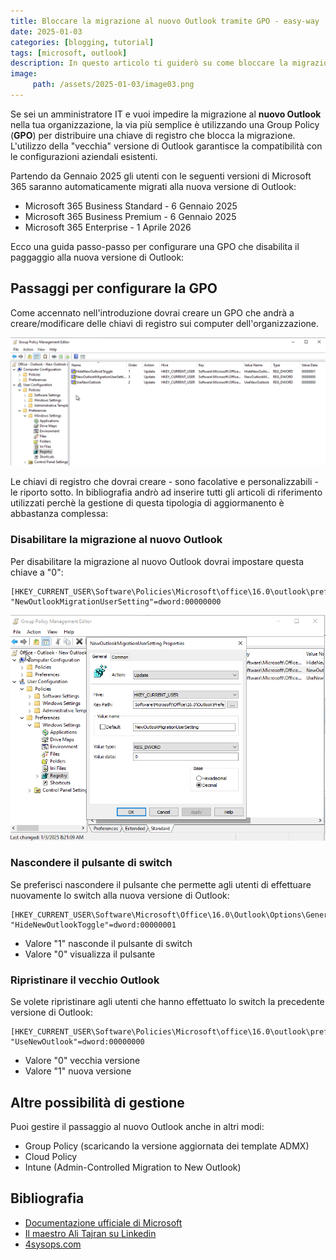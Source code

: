 ```yaml
---
title: Bloccare la migrazione al nuovo Outlook tramite GPO - easy-way
date: 2025-01-03
categories: [blogging, tutorial]
tags: [microsoft, outlook]
description: In questo articolo ti guiderò su come bloccare la migrazione al nuovo Outlook utilizzando le Group Policy e delle chiavi di registro. 
image:
     path: /assets/2025-01-03/image03.png
---
```


Se sei un amministratore IT e vuoi impedire la migrazione al **nuovo Outlook** nella tua organizzazione, la via più semplice è utilizzando una Group Policy (**GPO**) per distribuire una chiave di registro che blocca la migrazione. L'utilizzo della "vecchia" versione di Outlook garantisce la compatibilità con le configurazioni aziendali esistenti.

Partendo da Gennaio 2025 gli utenti con le seguenti versioni di Microsoft 365 saranno automaticamente migrati alla nuova versione di Outlook:
- Microsoft 365 Business Standard - 6 Gennaio 2025
- Microsoft 365 Business Premium - 6 Gennaio 2025
- Microsoft 365 Enterprise - 1 Aprile 2026

Ecco una guida passo-passo per configurare una GPO che disabilita il paggaggio alla nuova versione di Outlook:

## Passaggi per configurare la GPO
Come accennato nell'introduzione dovrai creare un GPO che andrà a creare/modificare delle chiavi di registro sui computer dell'organizzazione. 

![Riepilogo della GPO](/assets/2025-01-03/image01.png) 

Le chiavi di registro che dovrai creare - sono facolative e personalizzabili - le riporto sotto. In bibliografia andrò ad inserire tutti gli articoli di riferimento utilizzati perchè la gestione di questa tipologia di aggiormanento è abbastanza complessa: 

### Disabilitare la migrazione al nuovo Outlook
Per disabilitare la migrazione al nuovo Outlook dovrai impostare questa chiave a "0":

```
[HKEY_CURRENT_USER\Software\Policies\Microsoft\office\16.0\outlook\preferences]
"NewOutlookMigrationUserSetting"=dword:00000000
```
![Disabilare migrazione di Outlook](/assets/2025-01-03/image02.png) 

### Nascondere il pulsante di switch
Se preferisci nascondere il pulsante che permette agli utenti di effettuare nuovamente lo switch alla nuova versione di Outlook:

```
[HKEY_CURRENT_USER\Software\Microsoft\Office\16.0\Outlook\Options\General]
"HideNewOutlookToggle"=dword:00000001
```
- Valore "1" nasconde il pulsante di switch 
- Valore "0" visualizza il pulsante 

### Ripristinare il vecchio Outlook
Se volete ripristinare agli utenti che hanno effettuato lo switch la precedente versione di Outlook:
```
[HKEY_CURRENT_USER\Software\Policies\Microsoft\office\16.0\outlook\preferences]
"UseNewOutlook"=dword:00000000
```
- Valore "0" vecchia versione
- Valore "1" nuova versione

## Altre possibilità di gestione
Puoi gestire il passaggio al nuovo Outlook anche in altri modi:
- Group Policy (scaricando la versione aggiornata dei template ADMX)
- Cloud Policy
- Intune (Admin-Controlled Migration to New Outlook)

## Bibliografia
- [Documentazione ufficiale di Microsoft](https://learn.microsoft.com/it-it/microsoft-365-apps/outlook/get-started/control-install)
- [Il maestro Ali Tajran su Linkedin](https://www.linkedin.com/posts/alitajran_microsoft365-outlook-activity-7274416800962908162-UsLa/?utm_medium=ios_app&utm_source=screenshot_social_share&utm_campaign=copy_link)
- [4sysops.com](https://4sysops.com/archives/block-migration-to-new-outlook-with-group-policy/)